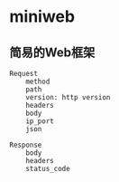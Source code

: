 # miniweb

## 简易的Web框架
```
Request
    method
    path
    version: http version
    headers
    body
    ip_port
    json

Response
    body
    headers
    status_code
```


